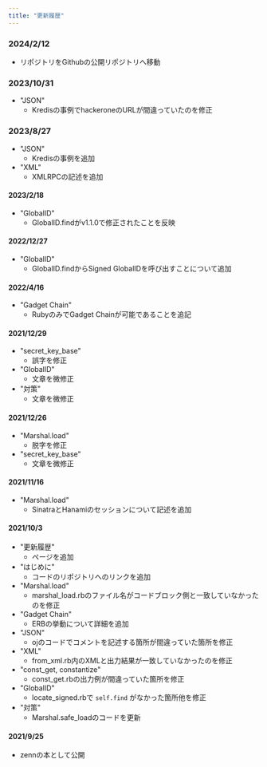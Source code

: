 ```yaml
---
title: "更新履歴"
---
```


### 2024/2/12

- リポジトリをGithubの公開リポジトリへ移動


### 2023/10/31

- "JSON"
  - Kredisの事例でhackeroneのURLが間違っていたのを修正


### 2023/8/27

- "JSON"
  - Kredisの事例を追加
- "XML"
  - XMLRPCの記述を追加


#### 2023/2/18

- "GlobalID"
  - GlobalID.findがv1.1.0で修正されたことを反映


#### 2022/12/27

- "GlobalID"
  - GlobalID.findからSigned GlobalIDを呼び出すことについて追加


#### 2022/4/16

- "Gadget Chain"
  - RubyのみでGadget Chainが可能であることを追記


#### 2021/12/29

- "secret_key_base"
  - 誤字を修正
- "GlobalID"
  - 文章を微修正
- "対策"
  - 文章を微修正


#### 2021/12/26

- "Marshal.load"
  - 脱字を修正
- "secret_key_base"
  - 文章を微修正


#### 2021/11/16

- "Marshal.load"
  - SinatraとHanamiのセッションについて記述を追加


#### 2021/10/3

- "更新履歴"
  - ページを追加
- "はじめに"
  - コードのリポジトリへのリンクを追加
- "Marshal.load"
  - marshal_load.rbのファイル名がコードブロック側と一致していなかったのを修正
- "Gadget Chain"
  - ERBの挙動について詳細を追加
- "JSON"
  - ojのコードでコメントを記述する箇所が間違っていた箇所を修正
- "XML"
  - from_xml.rb内のXMLと出力結果が一致していなかったのを修正
- "const_get, constantize"
  - const_get.rbの出力例が間違っていた箇所を修正
- "GlobalID"
  - locate_signed.rbで `self.find` がなかった箇所他を修正
- "対策"
  - Marshal.safe_loadのコードを更新


#### 2021/9/25
  
- zennの本として公開
